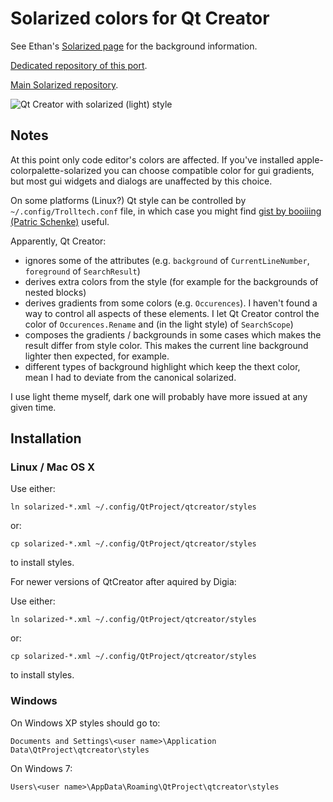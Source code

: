 # Solarized colors for Qt Creator

See Ethan's [Solarized page](http://ethanschoonover.com/solarized) for the 
background information.

[Dedicated repository of this port](https://github.com/artm/qtcreator-solarized-syntax).

[Main Solarized repository](https://github.com/altercation/solarized).

![Qt Creator with solarized (light) style](https://github.com/artm/qtcreator-solarized-syntax/raw/master/QtCreator.png)

## Notes

At this point only code editor's colors are affected. If you've
installed apple-colorpalette-solarized you can choose compatible 
color for gui gradients, but most gui widgets and dialogs are 
unaffected by this choice.

On some platforms (Linux?) Qt style can be controlled by 
`~/.config/Trolltech.conf` file, in which case you might find [gist by
booiiing (Patric Schenke)](https://gist.github.com/929469) useful.

Apparently, Qt Creator:

 - ignores some of the attributes (e.g. `background` of
   `CurrentLineNumber`, `foreground` of `SearchResult`)
 - derives extra colors from the style (for example for the backgrounds 
   of nested blocks)
 - derives gradients from some colors (e.g. `Occurences`). I haven't
   found a way to control all aspects of these elements. I let Qt
   Creator control the color of `Occurences.Rename` and (in the light 
   style) of `SearchScope`)
 - composes the gradients / backgrounds in some cases which makes the
   result differ from style color. This makes the current line background
   lighter then expected, for example.
 - different types of background highlight which keep the thext color,
   mean I had to deviate from the canonical solarized.


I use light theme myself, dark one will probably have more issued at any given 
time.

## Installation

### Linux / Mac OS X

Use either:

    ln solarized-*.xml ~/.config/QtProject/qtcreator/styles

or:

    cp solarized-*.xml ~/.config/QtProject/qtcreator/styles

to install styles.

For newer versions of QtCreator after aquired by Digia:

Use either:

    ln solarized-*.xml ~/.config/QtProject/qtcreator/styles

or:

    cp solarized-*.xml ~/.config/QtProject/qtcreator/styles

to install styles.

### Windows

On Windows XP styles should go to:

    Documents and Settings\<user name>\Application Data\QtProject\qtcreator\styles

On Windows 7:

    Users\<user name>\AppData\Roaming\QtProject\qtcreator\styles



